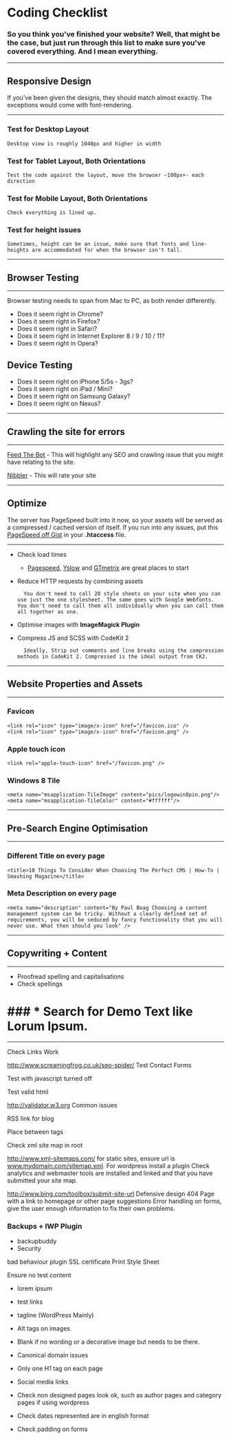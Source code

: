 # Coding Checklist

### So you think you've finished your website? Well, that might be the case, but just run through this list to make sure you've covered everything. And I mean everything.

---

## Responsive Design
If you've been given the designs, they should match almost exactly. The exceptions would come with font-rendering.

---

### Test for Desktop Layout

	Desktop view is roughly 1040px and higher in width

### Test for Tablet Layout, Both Orientations

	Test the code against the layout, move the browser ~100px+- each direction

### Test for Mobile Layout, Both Orientations

	Check everything is lined up.

### Test for height issues

	Sometimes, height can be an issue, make sure that fonts and line-heights are accommodated for when the browser isn't tall.
	
---

## Browser Testing

---

Browser testing needs to span from Mac to PC, as both render differently.

* Does it seem right in Chrome?
* Does it seem right in Firefox?
* Does it seem right in Safari?
* Does it seem right in Internet Explorer 8 / 9 / 10 / 11?
* Does it seem right in Opera?

## Device Testing

* Does it seem right on iPhone 5/5s - 3gs?
* Does it seem right on iPad / Mini?
* Does it seem right on Samsung Galaxy?
* Does it seem right on Nexus?

---

## Crawling the site for errors

---

[Feed The Bot](http://www.feedthebot.com/) - This will highlight any SEO and crawling issue that you might have relating to the site.

[Nibbler](http://nibbler.silktide.com/) - This will rate your site

---

## Optimize
The server has PageSpeed built into it now, so your assets will be served as a compressed / cached version of itself. If you run into any issues, put this [PageSpeed off Gist](https://gist.githubusercontent.com/yratof/11248706/raw/82decc84cd960fcf7bcf425a8386b679f514ed63/.htaccess) in your **.htaccess** file.

---

* Check load times

	- [Pagespeed](http://developers.google.com/speed/pagespeed/insights/), [Yslow](https://developer.yahoo.com/yslow/) and [GTmetrix](http://gtmetrix.com/) are great places to start


* Reduce HTTP requests by combining assets

		You don't need to call 20 style sheets on your site when you can use just the one stylesheet. The same goes with Google Webfonts. You don't need to call them all individually when you can call them all together as one.

* Optimise images with **ImageMagick Plugin**
* Compress JS and SCSS with CodeKit 2

		Ideally, Strip out comments and line breaks using the compression methods in CodeKit 2. Compressed is the ideal output from CK2. 


---

## Website Properties and Assets

---

### Favicon

	<link rel="icon" type="image/x-icon" href="/favicon.ico" />
	<link rel="icon" type="image/x-icon" href="/favicon.png" />

### Apple touch icon

	<link rel="apple-touch-icon" href="/favicon.png" />

### Windows 8 Tile

	<meta name="msapplication-TileImage" content="pics/logowin8pin.png"/>
	<meta name="msapplication-TileColor" content="#ffffff"/>

---

## Pre-Search Engine Optimisation 

---

### Different Title on every page

	<title>10 Things To Consider When Choosing The Perfect CMS | How-To | Smashing Magazine</title>

### Meta Description on every page

	<meta name="description" content="By Paul Boag Choosing a content management system can be tricky. Without a clearly defined set of requirements, you will be seduced by fancy functionality that you will never use. What then should you look" />

---

## Copywriting + Content

---

* Proofread spelling and capitalisations
* Check spellings
# ### * Search for Demo Text like Lorum Ipsum.

---


Check Links Work

http://www.screamingfrog.co.uk/seo-spider/
Test Contact Forms

Test with javascript turned off

Test valid html

http://validator.w3.org
Common issues

<!--[if (IE 8)&!(IEMobile)]><meta http-equiv="X-UA-Compatible" content="IE=edge,chrome=1"><![endif]-->

RSS link for blog

Place between tags
<link rel="alternate" type="application/rss+xml" title="Site or RSS title" href="link-to-feed" />

Check xml site map in root

http://www.xml-sitemaps.com/ for static sites, ensure url is www.mydomain.com/sitemap.xml.
For wordpress install a plugin
Check analytics and webmaster tools are installed and linked and that you have submitted your site map.

http://www.bing.com/toolbox/submit-site-url Defensive design
404 Page with a link to homepage or other page suggestions
Error handling on forms, give the user enough information to fix their own problems.


### Backups + IWP Plugin

* backupbuddy
* Security

bad behaviour plugin
SSL certificate
Print Style Sheet

<link rel="stylesheet" type="text/css" href="print.css" media="print" /> Ensure no test content

* lorem ipsum
* test links
* tagline (WordPress Mainly)
* Alt tags on images

* Blank if no wording or a decorative image but needs to be there.
* Canonical domain issues
* Only one H1 tag on each page
* Social media links
* Check non designed pages look ok, such as author pages and category pages if using wordpress
* Check dates represented are in english format

* Check padding on forms